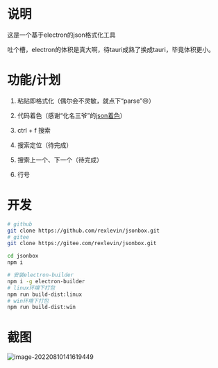 # 说明

这是一个基于electron的json格式化工具

吐个槽，electron的体积是真大啊，待tauri成熟了换成tauri，毕竟体积更小。

# 功能/计划

1. 粘贴即格式化（偶尔会不灵敏，就点下“parse”:cry:）

2. 代码着色（感谢“化名三爷”的[json着色](https://blog.csdn.net/zlxls/article/details/83185627)）

3. ctrl + f 搜索

4. 搜索定位（待完成）

5. 搜索上一个、下一个（待完成） 

5. 行号

# 开发

```bash
# github
git clone https://github.com/rexlevin/jsonbox.git
# gitee
git clone https://gitee.com/rexlevin/jsonbox.git

cd jsonbox
npm i

# 安装electron-builder
npm i -g electron-builder
# linux环境下打包
npm run build-dist:linux
# win环境下打包
npm run build-dist:win
```

# 截图

![image-20220810141619449](https://imgbd.r-xnoro.com//image-20220810141619449.png)